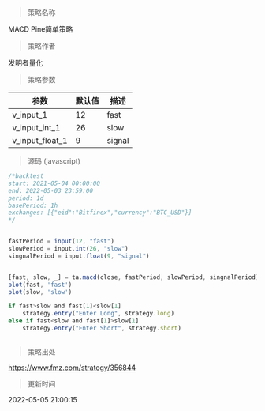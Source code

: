 
> 策略名称

MACD Pine简单策略

> 策略作者

发明者量化



> 策略参数



|参数|默认值|描述|
|----|----|----|
|v_input_1|12|fast|
|v_input_int_1|26|slow|
|v_input_float_1|9|signal|


> 源码 (javascript)

``` javascript
/*backtest
start: 2021-05-04 00:00:00
end: 2022-05-03 23:59:00
period: 1d
basePeriod: 1h
exchanges: [{"eid":"Bitfinex","currency":"BTC_USD"}]
*/


fastPeriod = input(12, "fast")
slowPeriod = input.int(26, "slow")
singnalPeriod = input.float(9, "signal")


[fast, slow, _] = ta.macd(close, fastPeriod, slowPeriod, singnalPeriod)
plot(fast, 'fast')
plot(slow, 'slow')

if fast>slow and fast[1]<slow[1]
    strategy.entry("Enter Long", strategy.long)
else if fast<slow and fast[1]>slow[1]
    strategy.entry("Enter Short", strategy.short)
    

```

> 策略出处

https://www.fmz.com/strategy/356844

> 更新时间

2022-05-05 21:00:15
